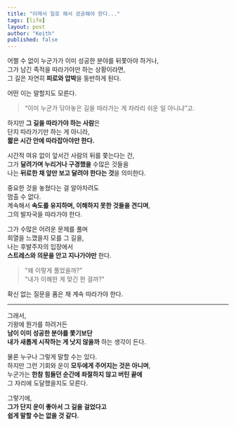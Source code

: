 ```yaml
---
title: "이래서 일로 해서 성공해야 한다..."
tags: [life]
layout: post
author: "Keith"
published: false
---
```


어쩔 수 없이 누군가가 이미 성공한 분야를 뒤쫓아야 하거나,  
그가 남긴 족적을 따라가야만 하는 상황이라면,  
그 길은 자연히 **피로와 압박**을 동반하게 된다.

어떤 이는 말할지도 모른다.  
> “이미 누군가 닦아놓은 길을 따라가는 게 차라리 쉬운 일 아니냐”고.

하지만 **그 길을 따라가야 하는 사람**은  
단지 따라가기만 하는 게 아니라,  
**짧은 시간 안에 따라잡아야만 한다.**

시간적 여유 없이 앞서간 사람의 뒤를 쫓는다는 건,  
그가 **달려가며 누리거나 구경했을** 수많은 것들을  
나는 **뒤로한 채 앞만 보고 달려야 한다는 것**을 의미한다.

중요한 것을 놓쳤다는 걸 알아차려도  
멈출 수 없다.  
계속해서 **속도를 유지하며, 이해하지 못한 것들을 견디며**,  
그의 발자국을 따라가야 한다.

그가 수많은 어려운 문제를 풀며  
희열을 느꼈을지 모를 그 길을,  
나는 후발주자의 입장에서  
**스트레스와 의문을 안고 지나가야만** 한다.

> "왜 이렇게 풀었을까?"  
> "내가 이해한 게 맞긴 한 걸까?"

확신 없는 질문을 품은 채 계속 따라가야 한다.

---

그래서,  
기왕에 뭔가를 하려거든  
**남이 이미 성공한 분야를 쫓기보단**  
**내가 새롭게 시작하는 게 낫지 않을까** 하는 생각이 든다.

물론 누구나 그렇게 말할 수는 있다.  
하지만 그런 기회와 운이 **모두에게 주어지는 것은 아니며**,  
누군가는 **한참 힘들던 순간에 좌절하지 않고 버틴 끝에**  
그 자리에 도달했을지도 모른다.

그렇기에,  
**그가 단지 운이 좋아서 그 길을 걸었다고**  
**쉽게 말할 수는 없을 것 같다.**